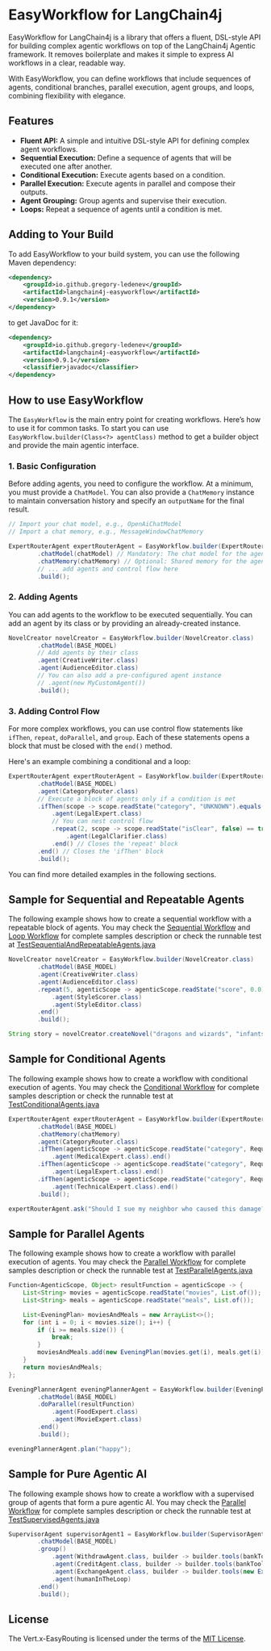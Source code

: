 # EasyWorkflow for LangChain4j

EasyWorkflow for LangChain4j is a library that offers a fluent, DSL-style API for building complex agentic workflows on top of the LangChain4j Agentic framework. It removes boilerplate and makes it simple to express AI workflows in a clear, readable way.

With EasyWorkflow, you can define workflows that include sequences of agents, conditional branches, parallel execution, agent groups, and loops, combining flexibility with elegance.

## Features

*   **Fluent API:** A simple and intuitive DSL-style API for defining complex agent workflows.
*   **Sequential Execution:** Define a sequence of agents that will be executed one after another.
*   **Conditional Execution:** Execute agents based on a condition.
*   **Parallel Execution:** Execute agents in parallel and compose their outputs.
*   **Agent Grouping:** Group agents and supervise their execution.
*   **Loops:** Repeat a sequence of agents until a condition is met.

## Adding to Your Build

To add EasyWorkflow to your build system, you can use the following Maven dependency:

```xml
<dependency>
    <groupId>io.github.gregory-ledenev</groupId>
    <artifactId>langchain4j-easyworkflow</artifactId>
    <version>0.9.1</version>
</dependency>
```
to get JavaDoc for it:

```xml
<dependency>
    <groupId>io.github.gregory-ledenev</groupId>
    <artifactId>langchain4j-easyworkflow</artifactId>
    <version>0.9.1</version>
    <classifier>javadoc</classifier>
</dependency>
```

## How to use EasyWorkflow

The `EasyWorkflow` is the main entry point for creating workflows. Here’s how to use it for common tasks. To start you can use `EasyWorkflow.builder(Class<?> agentClass)` method to get a builder object and provide the main agentic interface.

### 1. Basic Configuration

Before adding agents, you need to configure the workflow. At a minimum, you must provide a `ChatModel`. You can also provide a `ChatMemory` instance to maintain conversation history and specify an `outputName` for the final result.

```java
// Import your chat model, e.g., OpenAiChatModel
// Import a chat memory, e.g., MessageWindowChatMemory

ExpertRouterAgent expertRouterAgent = EasyWorkflow.builder(ExpertRouterAgent.class)
        .chatModel(chatModel) // Mandatory: The chat model for the agents
        .chatMemory(chatMemory) // Optional: Shared memory for the agents
        // ... add agents and control flow here
        .build();
```

### 2. Adding Agents

You can add agents to the workflow to be executed sequentially. You can add an agent by its class or by providing an already-created instance.

```java
NovelCreator novelCreator = EasyWorkflow.builder(NovelCreator.class)
        .chatModel(BASE_MODEL)
        // Add agents by their class
        .agent(CreativeWriter.class)
        .agent(AudienceEditor.class)
        // You can also add a pre-configured agent instance
        // .agent(new MyCustomAgent())
        .build();
```

### 3. Adding Control Flow

For more complex workflows, you can use control flow statements like `ifThen`, `repeat`, `doParallel`, and `group`. Each of these statements opens a block that must be closed with the `end()` method.

Here's an example combining a conditional and a loop:

```java
ExpertRouterAgent expertRouterAgent = EasyWorkflow.builder(ExpertRouterAgent.class)
        .chatModel(BASE_MODEL)
        .agent(CategoryRouter.class)
        // Execute a block of agents only if a condition is met
        .ifThen(scope -> scope.readState("category", "UNKNOWN").equals("LEGAL"))
            .agent(LegalExpert.class)
            // You can nest control flow
            .repeat(2, scope -> scope.readState("isClear", false) == true)
                .agent(LegalClarifier.class)
            .end() // Closes the 'repeat' block
        .end() // Closes the 'ifThen' block
        .build();
```

You can find more detailed examples in the following sections.

## Sample for Sequential and Repeatable Agents

The following example shows how to create a sequential workflow with a repeatable block of agents. You may check the [Sequential Workflow](https://docs.langchain4j.dev/tutorials/agents#sequential-workflow)
and [Loop Workflow](https://docs.langchain4j.dev/tutorials/agents#loop-workflow) for complete samples description or check the runnable test at [TestSequentialAndRepeatableAgents.java](/src/test/java/com/gl/langchain4j/easyworkflow/TestSequentialAndRepeatableAgents.java)

```java
NovelCreator novelCreator = EasyWorkflow.builder(NovelCreator.class)
        .chatModel(BASE_MODEL)
        .agent(CreativeWriter.class)
        .agent(AudienceEditor.class)
        .repeat(5, agenticScope -> agenticScope.readState("score", 0.0) >= 0.8)
            .agent(StyleScorer.class)
            .agent(StyleEditor.class)
        .end()
        .build();

String story = novelCreator.createNovel("dragons and wizards", "infants", "fantasy");
```

## Sample for Conditional Agents

The following example shows how to create a workflow with conditional execution of agents. You may check the [Conditional Workflow](https://docs.langchain4j.dev/tutorials/agents#conditional-workflow) for complete samples description or check the runnable test at [TestConditionalAgents.java](/src/test/java/com/gl/langchain4j/easyworkflow/TestConditionalAgents.java)

```java
ExpertRouterAgent expertRouterAgent = EasyWorkflow.builder(ExpertRouterAgent.class)
        .chatModel(BASE_MODEL)
        .chatMemory(chatMemory)
        .agent(CategoryRouter.class)
        .ifThen(agenticScope -> agenticScope.readState("category", RequestCategory.UNKNOWN) == RequestCategory.MEDICAL)
            .agent(MedicalExpert.class).end()
        .ifThen(agenticScope -> agenticScope.readState("category", RequestCategory.UNKNOWN) == RequestCategory.LEGAL)
            .agent(LegalExpert.class).end()
        .ifThen(agenticScope -> agenticScope.readState("category", RequestCategory.UNKNOWN) == RequestCategory.TECHNICAL)
            .agent(TechnicalExpert.class).end()
        .build();

expertRouterAgent.ask("Should I sue my neighbor who caused this damage?");
```

## Sample for Parallel Agents

The following example shows how to create a workflow with parallel execution of agents. You may check the [Parallel Workflow](https://docs.langchain4j.dev/tutorials/agents#parallel-workflow) for complete samples description or check the runnable test at [TestParallelAgents.java](/src/test/java/com/gl/langchain4j/easyworkflow/TestParallelAgents.java)

```java
Function<AgenticScope, Object> resultFunction = agenticScope -> {
    List<String> movies = agenticScope.readState("movies", List.of());
    List<String> meals = agenticScope.readState("meals", List.of());

    List<EveningPlan> moviesAndMeals = new ArrayList<>();
    for (int i = 0; i < movies.size(); i++) {
        if (i >= meals.size()) {
            break;
        }
        moviesAndMeals.add(new EveningPlan(movies.get(i), meals.get(i)));
    }
    return moviesAndMeals;
};

EveningPlannerAgent eveningPlannerAgent = EasyWorkflow.builder(EveningPlannerAgent.class)
        .chatModel(BASE_MODEL)
        .doParallel(resultFunction)
            .agent(FoodExpert.class)
            .agent(MovieExpert.class)
        .end()
        .build();

eveningPlannerAgent.plan("happy");
```
## Sample for Pure Agentic AI

The following example shows how to create a workflow with a supervised group of agents that form a pure agentic AI.
You may check the [Parallel Workflow](https://docs.langchain4j.dev/tutorials/agents#pure-agentic-ai) for complete samples description or check the runnable test at [TestSupervisedAgents.java](/src/test/java/com/gl/langchain4j/easyworkflow/TestSupervisedAgents.java)

```java
SupervisorAgent supervisorAgent1 = EasyWorkflow.builder(SupervisorAgent.class)
        .chatModel(BASE_MODEL)
        .group()
            .agent(WithdrawAgent.class, builder -> builder.tools(bankTool))
            .agent(CreditAgent.class, builder -> builder.tools(bankTool))
            .agent(ExchangeAgent.class, builder -> builder.tools(new ExchangeTool()))
            .agent(humanInTheLoop)
        .end()
        .build();
```
## License

The Vert.x-EasyRouting is licensed under the terms of
the [MIT License](https://opensource.org/license/mit).
